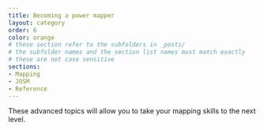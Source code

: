 ```yaml
---
title: Becoming a power mapper
layout: category
order: 6
color: orange
# these section refer to the subfolders in _posts/
# the subfolder names and the section list names must match exactly
# these are not case sensitive
sections:
- Mapping
- JOSM
- Reference
---
```


These advanced topics will allow you to take your mapping skills to the next level.